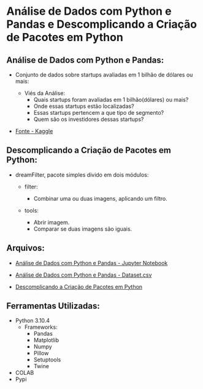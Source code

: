 # Análise de Dados com Python e Pandas e Descomplicando a Criação de Pacotes em Python

## Análise de Dados com Python e Pandas: 

- Conjunto de dados sobre startups avaliadas em 1 bilhão de dólares ou mais: 

  - Viés da Análise: 
    - Quais startups foram avaliadas em 1 bilhão(dólares) ou mais? 
    - Onde essas startups estão localizadas? 
    - Essas startups pertencem a que tipo de segmento? 
    - Quem são os investidores dessas startups?

- [Fonte - Kaggle](https://www.kaggle.com/datasets/thedevastator/startups-valued-at-1-billion-or-more?resource=download)


## Descomplicando a Criação de Pacotes em Python: 

- dreamFilter, pacote simples divido em dois módulos: 

  - filter:
    - Combinar uma ou duas imagens, aplicando um filtro.
  
  - tools:
    - Abrir imagem.
    - Comparar se duas imagens são iguais.


## Arquivos: 

- [Análise de Dados com Python e Pandas - Jupyter Notebook](https://github.com/bccalegari/python_developer_dio/blob/main/Tratamento%20de%20Dados/analise_dados_python_pandas.ipynb)

- [Análise de Dados com Python e Pandas - Dataset.csv](https://github.com/bccalegari/python_developer_dio/blob/main/Tratamento%20de%20Dados/unicorns.csv)

- [Descomplicando a Criação de Pacotes em Python](https://github.com/bccalegari/python_developer_dio/tree/main/Tratamento%20de%20Dados/Descomplicando%20a%20Cria%C3%A7%C3%A3o%20de%20Pacotes%20em%20Python)

## Ferramentas Utilizadas: 

- Python 3.10.4
  - Frameworks:
    - Pandas 
    - Matplotlib
    - Numpy
    - Pillow
    - Setuptools
    - Twine
- COLAB
- Pypi
